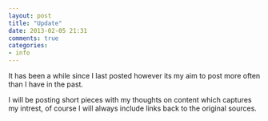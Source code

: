 ```yaml
---
layout: post
title: "Update"
date: 2013-02-05 21:31
comments: true
categories:
- info
---
```


It has been a while since I last posted however its my aim to post more often than I have in the past.

I will be posting short pieces with my thoughts on content which captures my intrest, of course I will always include links back to the original sources.
